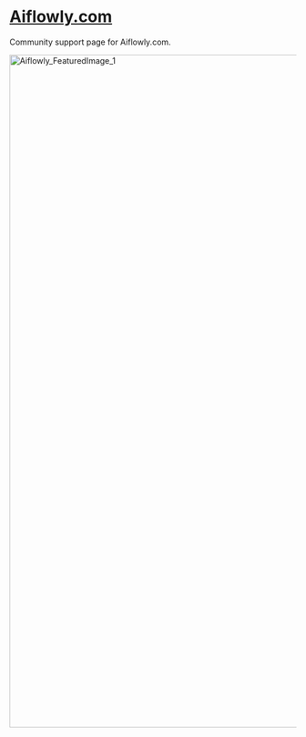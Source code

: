 # [Aiflowly.com](https://www.aiflowly.com/)

Community support page for Aiflowly.com.

<img width="1183" alt="Aiflowly_FeaturedImage_1" src="https://github.com/AppBaza/aiflowly-community/assets/907606/a3d77ddf-ae07-4fd4-8ff7-db9f2bcd03b9">
